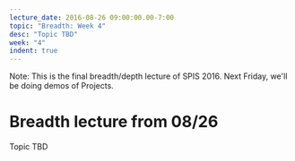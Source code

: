 ```yaml
---
lecture_date: 2016-08-26 09:00:00.00-7:00
topic: "Breadth: Week 4"
desc: "Topic TBD"
week: "4"
indent: true
---
```


Note: This is the final breadth/depth lecture of SPIS 2016. Next
Friday, we'll be doing demos of Projects.

# Breadth lecture from 08/26

Topic TBD

